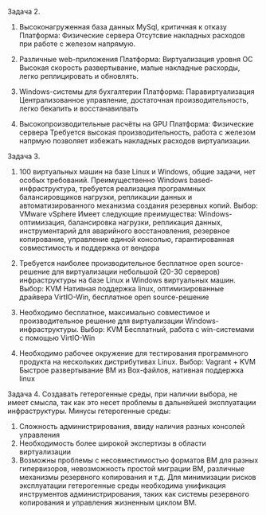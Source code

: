 Задача 2.
1. Высоконагруженная база данных MySql, критичная к отказу
Платформа: Физические сервера
Отсутсвие накладных расходов при работе с железом напрямую.

2. Различные web-приложения
Платформа: Виртуализация уровня ОС
Высокая скорость развертывание, малые накладные расхорды, легко реплицировать и обновлять.

3. Windows-системы для бухгалтерии
Платформа: Паравиртуализация
Централизованное управление, достаточная производительность, легко бекапить и восстанавилвать

4. Высокопроизводительные расчёты на GPU
Платформа: Физические сервера
Требуется высокая производительность, работа с железом напрмую позволяет избежать накладных расходов виртуализации.


Задача 3.
1. 100 виртуальных машин на базе Linux и Windows, общие задачи, нет особых требований. Преимущественно Windows based-инфраструктура, требуется реализация программных балансировщиков нагрузки, репликации данных и автоматизированного механизма создания резервных копий.
Выбор: VMware vSphere
Имеет следующие преимущества: Windows-оптимизация, балансировка нагрузки, репликация данных, инструментарий для аварийного восстановления, резервное копирование, управление единой консолью, гарантированная совместимость и поддержка от вендора

2. Требуется наиболее производительное бесплатное open source-решение для виртуализации небольшой (20-30 серверов) инфраструктуры на базе Linux и Windows виртуальных машин.
Выбор: KVM
Нативная поддержка linux, оптимизированные драйвера VirtIO-Win, бесплатное open source-решение

3. Необходимо бесплатное, максимально совместимое и производительное решение для виртуализации Windows-инфраструктуры.
Выбор: KVM
Бесплатный, работа с win-системами с помощью VirtIO-Win

4. Необходимо рабочее окружение для тестирования программного продукта на нескольких дистрибутивах Linux.
Выбор: Vagrant + KVM
Быстрое развертывание ВМ из Box-файлов, нативная поддержка linux


Задача 4.
Создавать гетерогенные среды, при наличии выбора, не имеет смысла, так как это несет проблемы в дальнейшей эксплуатации инфраструктуры.
Минусы гетерогенные среды:
1. Сложность администрирования, ввиду наличия разных консолей управления
2. Необходимость более широкой экспертизы в области виртуализации
3. Возможны проблемы с несовместимостью форматов ВМ для разных гипервизоров, невозможность простой миграции ВМ, различные механизмы резервного копирования и т.д. 
Для минимизации рисков эксплуатации гетерогенные среды необходима унификация инструментов администрирования, таких как системы резервного копирования и управления жизненным циклом ВМ.


